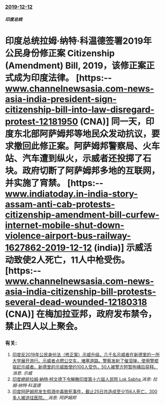 ### [2019-12-12](/news/2019/12/12/index.md)

##### 印度总统
#  印度总统拉姆·纳特·科温德签署2019年公民身份修正案 Citizenship (Amendment) Bill, 2019，该修正案正式成为印度法律。 [https:--www.channelnewsasia.com-news-asia-india-president-sign-citizenship-bill-into-law-disregard-protest-12181950 (CNA)] 同一天，印度东北部阿萨姆邦等地民众发动抗议，要求撤回此修正案。阿萨姆邦警察局、火车站、汽车遭到纵火，示威者还投掷了石块。政府切断了阿萨姆邦多地的互联网，并实施了宵禁。 [https:--www.indiatoday.in-india-story-assam-anti-cab-protests-citizenship-amendment-bill-curfew-internet-mobile-shut-down-violence-airport-bus-railway-1627862-2019-12-12 (india)] 示威活动致使2人死亡，11人中枪受伤。 [https:--www.channelnewsasia.com-news-asia-india-citizenship-bill-protests-several-dead-wounded-12180318 (CNA)] 在梅加拉亚邦，政府发布禁令，禁止四人以上聚会。




### 有关:

1. [ 印度反2019年公民身份法（修正案）示威升级。几千名示威者在新德里的一所大学展开游行。示威者点燃公交车，堵塞道路。警察发射了催泪弹，使用警棍驱赶示威者。新德里的示威致使约100人受伤，50人被警方短暂拘捕后获释。 ](/zh/news/2019/12/15/印度反2019年公民身份法-修正案-示威升级-几千名示威者在新德里的一所大学展开游行-示威者点燃公交车-堵塞道路-警察.md) _消息: 示威_
2. [印度總統拉姆·納特·柯文德下令解散印度第十六屆人民院 Lok Sabha ](/zh/news/2019/05/25/印度總統拉姆-納特-柯文德下令解散印度第十六屆人民院-Lok-Sabha.md) _消息: 拉姆·纳特·科温德_
3. [印度阿萨姆邦发生假酒中毒致死事件，截止25日共造成至少156人死亡、300多人被送往医院。 ](/zh/news/2019/02/21/印度阿萨姆邦发生假酒中毒致死事件-截止25日共造成至少156人死亡-300多人被送往医院.md) _消息: 阿萨姆邦_
